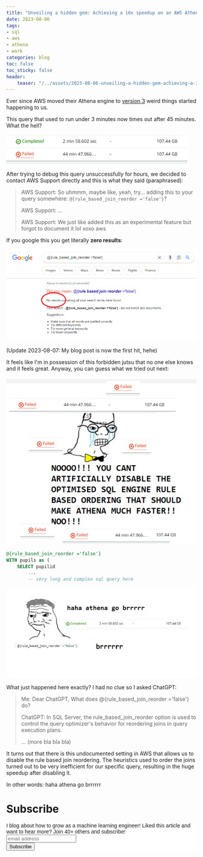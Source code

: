 ```yaml
---
title: "Unveiling a hidden gem: Achieving a 10x speedup on an AWS Athena SQL query with ZERO results on Google"
date: 2023-08-06
tags:
- sql
- aws 
- athena
- work
categories: blog
toc: false
toc_sticky: false
header:
    teaser: "/../assets/2023-08-06-unveiling-a-hidden-gem-achieving-a-10x-speedup-on-an-aws-athena-sql-query-with-zero-results-on-google/2023-08-16-08-41-29.png"
---
```




Ever since AWS moved their Athena engine to [version 3](https://docs.aws.amazon.com/athena/latest/ug/engine-versions-reference-0003.html) weird things started happening to us. 

This query that used to run under 3 minutes now times out after 45 minutes. What the hell?

![](/../assets/2023-08-06-unveiling-a-hidden-gem-achieving-a-10x-speedup-on-an-aws-athena-sql-query-with-zero-results-on-google/2023-08-06-13-39-53.png)

After trying to debug this query unsuccessfully for hours, we decided to contact AWS Support directly and this is what they said (paraphrased):

> AWS Support: So uhmmm, maybe like, yeah, try... adding this to your query somewhere: `@{rule_based_join_reorder ='false'}`?
>
> AWS Support: ...
>
> AWS Support: We just like added this as an experimental feature but forgot to document it lol xoxo aws

If you google this you get literally **zero results**:

![](/../assets/2023-08-06-unveiling-a-hidden-gem-achieving-a-10x-speedup-on-an-aws-athena-sql-query-with-zero-results-on-google/2023-08-06-16-28-35.png)

(Update 2023-08-07: My blog post is now the first hit, hehe)

It feels like I'm in possession of this forbidden jutsu that no one else knows and it feels great. Anyway, you can guess what we tried out next:

![](/../assets/2023-08-06-unveiling-a-hidden-gem-achieving-a-10x-speedup-on-an-aws-athena-sql-query-with-zero-results-on-google/2023-08-06-16-17-58.png)

```sql
@{rule_based_join_reorder ='false'}
WITH pupils as (
    SELECT pupilid
        ...
        -- very long and complex sql query here
```

![](/../assets/2023-08-06-unveiling-a-hidden-gem-achieving-a-10x-speedup-on-an-aws-athena-sql-query-with-zero-results-on-google/2023-08-06-16-18-05.png)

What just happened here exactly? I had no clue so I asked ChatGPT:

> Me: Dear ChatGPT, What does @{rule_based_join_reorder ='false'} do?
>
> ChatGPT:  In SQL Server, the rule_based_join_reorder option is used to control the query optimizer's behavior for reordering joins in query execution plans. 
>
> ... (more bla bla bla)

It turns out that there is this undocumented setting in AWS that allows us to disable the rule based join reordering. The heuristics used to order the joins turned out to be very inefficient for our specific query, resulting in the huge speedup after disabling it.

In other words: haha athena go brrrrrr

# Subscribe
<!-- Begin Mailchimp Signup Form -->
<link href="//cdn-images.mailchimp.com/embedcode/horizontal-slim-10_7.css" rel="stylesheet" type="text/css">
<style type="text/css">
#mc_embed_signup{background:#fff; clear:left; font:14px Helvetica,Arial,sans-serif; width:100%;}
/* Add your own Mailchimp form style overrides in your site stylesheet or in this style block.
    We recommend moving this block and the preceding CSS link to the HEAD of your HTML file. */
</style>
<div id="mc_embed_signup">
<form action="https://gmail.us3.list-manage.com/subscribe/post?u=92fe86c389878585bc87837e8&amp;id=50543deff9" method="post" id="mc-embedded-subscribe-form" name="mc-embedded-subscribe-form" class="validate" target="_blank" novalidate>
    <div id="mc_embed_signup_scroll">
<label for="mce-EMAIL">I blog about how to grow as a machine learning engineer! Liked this article and want to hear more? Join 40+ others and subscribe!</label>
<input type="email" value="" name="EMAIL" class="email" id="mce-EMAIL" placeholder="email address" required>
    <!-- real people should not fill this in and expect good things - do not remove this or risk form bot signups-->
    <div style="position: absolute; left: -5000px;" aria-hidden="true"><input type="text" name="b_92fe86c389878585bc87837e8_50543deff9" tabindex="-1" value=""></div>
    <div class="clear"><input type="submit" value="Subscribe" name="subscribe" id="mc-embedded-subscribe" class="button"></div>
    </div>
</form>
</div>
<!--End mc_embed_signup-->
    